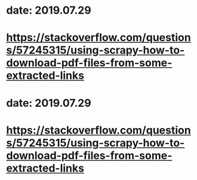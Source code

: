 # date: 2019.07.29
# https://stackoverflow.com/questions/57245315/using-scrapy-how-to-download-pdf-files-from-some-extracted-links
# date: 2019.07.29
# https://stackoverflow.com/questions/57245315/using-scrapy-how-to-download-pdf-files-from-some-extracted-links
